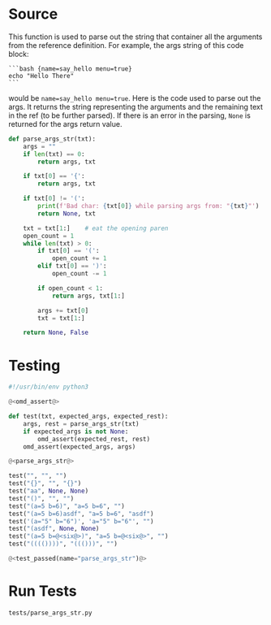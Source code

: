 # Source

This function is used to parse out the string that container all the arguments from the reference definition. For example, the args string of this code block:

``````
```bash {name=say_hello menu=true}
echo "Hello There"
```
``````

would be `name=say_hello menu=true`. Here is the code used to parse out the args. It returns the string representing the arguments and the remaining text in the ref (to be further parsed). If there is an error in the parsing, `None` is returned for the args return value.

```python {name=parse_args_str}
def parse_args_str(txt):
    args = ""
    if len(txt) == 0:
        return args, txt

    if txt[0] == '{':
        return args, txt

    if txt[0] != '(':
        print(f'Bad char: {txt[0]} while parsing args from: "{txt}"')
        return None, txt

    txt = txt[1:]    # eat the opening paren
    open_count = 1
    while len(txt) > 0:
        if txt[0] == '(':
            open_count += 1
        elif txt[0] == ')':
            open_count -= 1

        if open_count < 1:
            return args, txt[1:]

        args += txt[0]
        txt = txt[1:]

    return None, False
```

# Testing

```python {tangle=tests/parse_args_str.py}
#!/usr/bin/env python3

@<omd_assert@>

def test(txt, expected_args, expected_rest):
    args, rest = parse_args_str(txt)
    if expected_args is not None:
        omd_assert(expected_rest, rest)
    omd_assert(expected_args, args)

@<parse_args_str@>

test("", "", "")
test("{}", "", "{}")
test("aa", None, None)
test("()", "", "")
test("(a=5 b=6)", "a=5 b=6", "")
test("(a=5 b=6)asdf", "a=5 b=6", "asdf")
test('(a="5" b="6")', 'a="5" b="6"', "")
test("(asdf", None, None)
test("(a=5 b=@<six@>)", "a=5 b=@<six@>", "")
test("(((())))", "((()))", "")

@<test_passed(name="parse_args_str")@>
```

# Run Tests

```bash {name=parse_args_str_tests menu=true}
tests/parse_args_str.py
```
